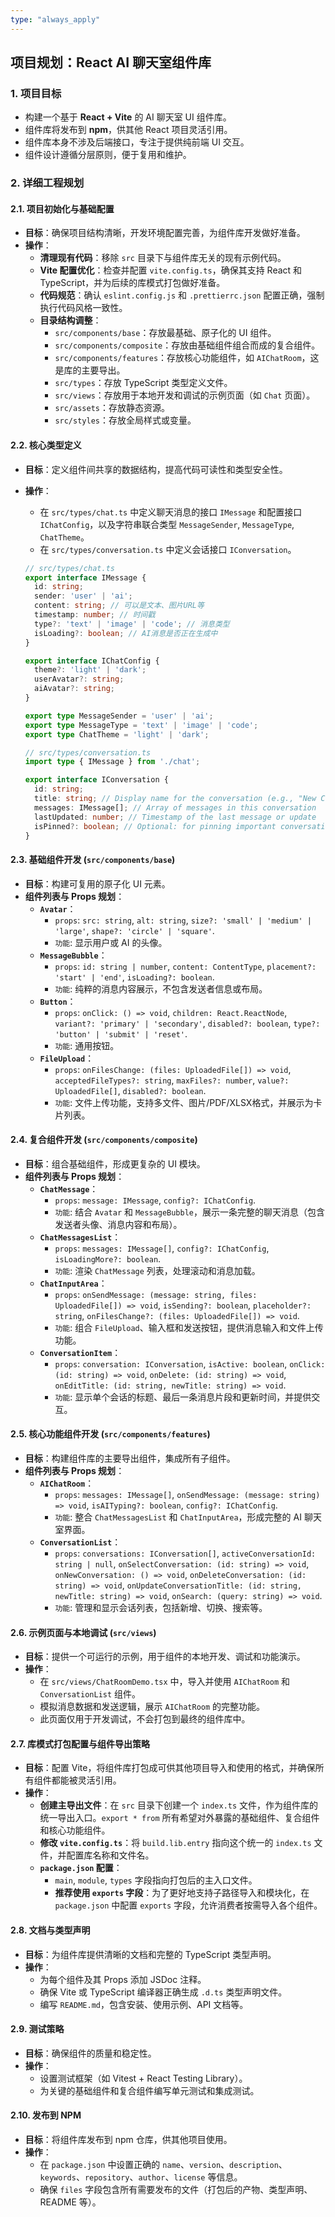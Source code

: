```yaml
---
type: "always_apply"
---
```


## 项目规划：React AI 聊天室组件库

### 1. 项目目标

*   构建一个基于 **React + Vite** 的 AI 聊天室 UI 组件库。
*   组件库将发布到 **npm**，供其他 React 项目灵活引用。
*   组件库本身不涉及后端接口，专注于提供纯前端 UI 交互。
*   组件设计遵循分层原则，便于复用和维护。

### 2. 详细工程规划

#### 2.1. 项目初始化与基础配置

*   **目标**：确保项目结构清晰，开发环境配置完善，为组件库开发做好准备。
*   **操作**：
    *   **清理现有代码**：移除 `src` 目录下与组件库无关的现有示例代码。
    *   **Vite 配置优化**：检查并配置 `vite.config.ts`，确保其支持 React 和 TypeScript，并为后续的库模式打包做好准备。
    *   **代码规范**：确认 `eslint.config.js` 和 `.prettierrc.json` 配置正确，强制执行代码风格一致性。
    *   **目录结构调整**：
        *   `src/components/base`：存放最基础、原子化的 UI 组件。
        *   `src/components/composite`：存放由基础组件组合而成的复合组件。
        *   `src/components/features`：存放核心功能组件，如 `AIChatRoom`，这是库的主要导出。
        *   `src/types`：存放 TypeScript 类型定义文件。
        *   `src/views`：存放用于本地开发和调试的示例页面（如 `Chat` 页面）。
        *   `src/assets`：存放静态资源。
        *   `src/styles`：存放全局样式或变量。

#### 2.2. 核心类型定义

*   **目标**：定义组件间共享的数据结构，提高代码可读性和类型安全性。
*   **操作**：
    *   在 `src/types/chat.ts` 中定义聊天消息的接口 `IMessage` 和配置接口 `IChatConfig`，以及字符串联合类型 `MessageSender`, `MessageType`, `ChatTheme`。
    *   在 `src/types/conversation.ts` 中定义会话接口 `IConversation`。

    ```typescript
    // src/types/chat.ts
    export interface IMessage {
      id: string;
      sender: 'user' | 'ai';
      content: string; // 可以是文本、图片URL等
      timestamp: number; // 时间戳
      type?: 'text' | 'image' | 'code'; // 消息类型
      isLoading?: boolean; // AI消息是否正在生成中
    }

    export interface IChatConfig {
      theme?: 'light' | 'dark';
      userAvatar?: string;
      aiAvatar?: string;
    }

    export type MessageSender = 'user' | 'ai';
    export type MessageType = 'text' | 'image' | 'code';
    export type ChatTheme = 'light' | 'dark';
    ```

    ```typescript
    // src/types/conversation.ts
    import type { IMessage } from './chat';

    export interface IConversation {
      id: string;
      title: string; // Display name for the conversation (e.g., "New Chat", "Chat about React")
      messages: IMessage[]; // Array of messages in this conversation
      lastUpdated: number; // Timestamp of the last message or update
      isPinned?: boolean; // Optional: for pinning important conversations
    }
    ```

#### 2.3. 基础组件开发 (`src/components/base`)

*   **目标**：构建可复用的原子化 UI 元素。
*   **组件列表与 Props 规划**：
    *   **`Avatar`**：
        *   `props`: `src: string`, `alt: string`, `size?: 'small' | 'medium' | 'large'`, `shape?: 'circle' | 'square'`.
        *   `功能`: 显示用户或 AI 的头像。
    *   **`MessageBubble`**：
        *   `props`: `id: string | number`, `content: ContentType`, `placement?: 'start' | 'end'`, `isLoading?: boolean`.
        *   `功能`: 纯粹的消息内容展示，不包含发送者信息或布局。
    *   **`Button`**：
        *   `props`: `onClick: () => void`, `children: React.ReactNode`, `variant?: 'primary' | 'secondary'`, `disabled?: boolean`, `type?: 'button' | 'submit' | 'reset'`.
        *   `功能`: 通用按钮。
    *   **`FileUpload`**：
        *   `props`: `onFilesChange: (files: UploadedFile[]) => void`, `acceptedFileTypes?: string`, `maxFiles?: number`, `value?: UploadedFile[]`, `disabled?: boolean`.
        *   `功能`: 文件上传功能，支持多文件、图片/PDF/XLSX格式，并展示为卡片列表。

#### 2.4. 复合组件开发 (`src/components/composite`)

*   **目标**：组合基础组件，形成更复杂的 UI 模块。
*   **组件列表与 Props 规划**：
    *   **`ChatMessage`**：
        *   `props`: `message: IMessage`, `config?: IChatConfig`.
        *   `功能`: 结合 `Avatar` 和 `MessageBubble`，展示一条完整的聊天消息（包含发送者头像、消息内容和布局）。
    *   **`ChatMessagesList`**：
        *   `props`: `messages: IMessage[]`, `config?: IChatConfig`, `isLoadingMore?: boolean`.
        *   `功能`: 渲染 `ChatMessage` 列表，处理滚动和消息加载。
    *   **`ChatInputArea`**：
        *   `props`: `onSendMessage: (message: string, files: UploadedFile[]) => void`, `isSending?: boolean`, `placeholder?: string`, `onFilesChange?: (files: UploadedFile[]) => void`.
        *   `功能`: 组合 `FileUpload`、输入框和发送按钮，提供消息输入和文件上传功能。
    *   **`ConversationItem`**：
        *   `props`: `conversation: IConversation`, `isActive: boolean`, `onClick: (id: string) => void`, `onDelete: (id: string) => void`, `onEditTitle: (id: string, newTitle: string) => void`.
        *   `功能`: 显示单个会话的标题、最后一条消息片段和更新时间，并提供交互。

#### 2.5. 核心功能组件开发 (`src/components/features`)

*   **目标**：构建组件库的主要导出组件，集成所有子组件。
*   **组件列表与 Props 规划**：
    *   **`AIChatRoom`**：
        *   `props`: `messages: IMessage[]`, `onSendMessage: (message: string) => void`, `isAITyping?: boolean`, `config?: IChatConfig`.
        *   `功能`: 整合 `ChatMessagesList` 和 `ChatInputArea`，形成完整的 AI 聊天室界面。
    *   **`ConversationList`**：
        *   `props`: `conversations: IConversation[]`, `activeConversationId: string | null`, `onSelectConversation: (id: string) => void`, `onNewConversation: () => void`, `onDeleteConversation: (id: string) => void`, `onUpdateConversationTitle: (id: string, newTitle: string) => void`, `onSearch: (query: string) => void`.
        *   `功能`: 管理和显示会话列表，包括新增、切换、搜索等。

#### 2.6. 示例页面与本地调试 (`src/views`)

*   **目标**：提供一个可运行的示例，用于组件的本地开发、调试和功能演示。
*   **操作**：
    *   在 `src/views/ChatRoomDemo.tsx` 中，导入并使用 `AIChatRoom` 和 `ConversationList` 组件。
    *   模拟消息数据和发送逻辑，展示 `AIChatRoom` 的完整功能。
    *   此页面仅用于开发调试，不会打包到最终的组件库中。

#### 2.7. 库模式打包配置与组件导出策略

*   **目标**：配置 Vite，将组件库打包成可供其他项目导入和使用的格式，并确保所有组件都能被灵活引用。
*   **操作**：
    *   **创建主导出文件**：在 `src` 目录下创建一个 `index.ts` 文件，作为组件库的统一导出入口。`export * from` 所有希望对外暴露的基础组件、复合组件和核心功能组件。
    *   **修改 `vite.config.ts`**：将 `build.lib.entry` 指向这个统一的 `index.ts` 文件，并配置库名称和文件名。
    *   **`package.json` 配置**：
        *   `main`, `module`, `types` 字段指向打包后的主入口文件。
        *   **推荐使用 `exports` 字段**：为了更好地支持子路径导入和模块化，在 `package.json` 中配置 `exports` 字段，允许消费者按需导入各个组件。

#### 2.8. 文档与类型声明

*   **目标**：为组件库提供清晰的文档和完整的 TypeScript 类型声明。
*   **操作**：
    *   为每个组件及其 Props 添加 JSDoc 注释。
    *   确保 Vite 或 TypeScript 编译器正确生成 `.d.ts` 类型声明文件。
    *   编写 `README.md`，包含安装、使用示例、API 文档等。

#### 2.9. 测试策略

*   **目标**：确保组件的质量和稳定性。
*   **操作**：
    *   设置测试框架（如 Vitest + React Testing Library）。
    *   为关键的基础组件和复合组件编写单元测试和集成测试。

#### 2.10. 发布到 NPM

*   **目标**：将组件库发布到 npm 仓库，供其他项目使用。
*   **操作**：
    *   在 `package.json` 中设置正确的 `name`、`version`、`description`、`keywords`、`repository`、`author`、`license` 等信息。
    *   确保 `files` 字段包含所有需要发布的文件（打包后的产物、类型声明、README 等）。
